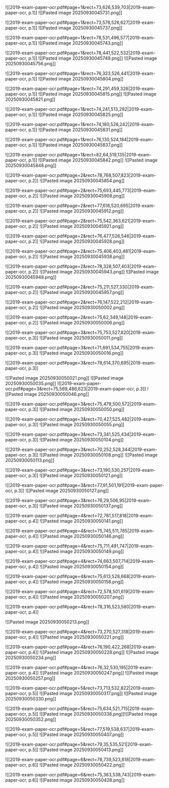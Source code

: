 ![[2019-exam-paper-ocr.pdf#page=1&rect=73,626,539,703|2019-exam-paper-ocr, p.1]]
![[Pasted image 20250930045731.png]]

![[2019-exam-paper-ocr.pdf#page=1&rect=73,576,526,627|2019-exam-paper-ocr, p.1]]
![[Pasted image 20250930045737.png]]

![[2019-exam-paper-ocr.pdf#page=1&rect=78,531,496,577|2019-exam-paper-ocr, p.1]]
![[Pasted image 20250930045743.png]]


![[2019-exam-paper-ocr.pdf#page=1&rect=78,441,522,532|2019-exam-paper-ocr, p.1]]
![[Pasted image 20250930045749.png]]
![[Pasted image 20250930045756.png]]

![[2019-exam-paper-ocr.pdf#page=1&rect=76,323,526,441|2019-exam-paper-ocr, p.1]]
![[Pasted image 20250930045804.png]]


![[2019-exam-paper-ocr.pdf#page=1&rect=74,291,459,326|2019-exam-paper-ocr, p.1]]
![[Pasted image 20250930045815.png]]
![[Pasted image 20250930045821.png]]

![[2019-exam-paper-ocr.pdf#page=1&rect=74,241,513,292|2019-exam-paper-ocr, p.1]]
![[Pasted image 20250930045825.png]]


![[2019-exam-paper-ocr.pdf#page=1&rect=74,180,526,242|2019-exam-paper-ocr, p.1]]
![[Pasted image 20250930045831.png]]


![[2019-exam-paper-ocr.pdf#page=1&rect=76,130,524,184|2019-exam-paper-ocr, p.1]]
![[Pasted image 20250930045837.png]]


![[2019-exam-paper-ocr.pdf#page=1&rect=82,64,519,135|2019-exam-paper-ocr, p.1]]
![[Pasted image 20250930045842.png]]
![[Pasted image 20250930045848.png]]

![[2019-exam-paper-ocr.pdf#page=2&rect=78,768,507,823|2019-exam-paper-ocr, p.2]]
![[Pasted image 20250930045854.png]]


![[2019-exam-paper-ocr.pdf#page=2&rect=75,693,445,773|2019-exam-paper-ocr, p.2]]
![[Pasted image 20250930045908.png]]


![[2019-exam-paper-ocr.pdf#page=2&rect=77,616,520,695|2019-exam-paper-ocr, p.2]]
![[Pasted image 20250930045912.png]]


![[2019-exam-paper-ocr.pdf#page=2&rect=75,542,363,621|2019-exam-paper-ocr, p.2]]
![[Pasted image 20250930045921.png]]


![[2019-exam-paper-ocr.pdf#page=2&rect=76,477,526,546|2019-exam-paper-ocr, p.2]]
![[Pasted image 20250930045928.png]]


![[2019-exam-paper-ocr.pdf#page=2&rect=75,406,403,481|2019-exam-paper-ocr, p.2]]
![[Pasted image 20250930045938.png]]


![[2019-exam-paper-ocr.pdf#page=2&rect=78,328,507,403|2019-exam-paper-ocr, p.2]]
![[Pasted image 20250930045943.png]]
![[Pasted image 20250930045948.png]]

![[2019-exam-paper-ocr.pdf#page=2&rect=75,211,527,330|2019-exam-paper-ocr, p.2]]
![[Pasted image 20250930045957.png]]


![[2019-exam-paper-ocr.pdf#page=2&rect=76,147,522,212|2019-exam-paper-ocr, p.2]]
![[Pasted image 20250930050002.png]]


![[2019-exam-paper-ocr.pdf#page=2&rect=75,62,349,148|2019-exam-paper-ocr, p.2]]
![[Pasted image 20250930050006.png]]


![[2019-exam-paper-ocr.pdf#page=3&rect=75,753,527,820|2019-exam-paper-ocr, p.3]]
![[Pasted image 20250930050011.png]]


![[2019-exam-paper-ocr.pdf#page=3&rect=71,691,534,755|2019-exam-paper-ocr, p.3]]
![[Pasted image 20250930050016.png]]


![[2019-exam-paper-ocr.pdf#page=3&rect=78,614,370,695|2019-exam-paper-ocr, p.3]]

![[Pasted image 20250930050021.png]]
![[Pasted image 20250930050035.png]]
![[2019-exam-paper-ocr.pdf#page=3&rect=75,569,486,623|2019-exam-paper-ocr, p.3]]
![[Pasted image 20250930050046.png]]


![[2019-exam-paper-ocr.pdf#page=3&rect=75,479,500,572|2019-exam-paper-ocr, p.3]]
![[Pasted image 20250930050050.png]]


![[2019-exam-paper-ocr.pdf#page=3&rect=70,427,525,482|2019-exam-paper-ocr, p.3]]
![[Pasted image 20250930050055.png]]


![[2019-exam-paper-ocr.pdf#page=3&rect=73,341,525,434|2019-exam-paper-ocr, p.3]]
![[Pasted image 20250930050104.png]]


![[2019-exam-paper-ocr.pdf#page=3&rect=70,252,528,344|2019-exam-paper-ocr, p.3]]
![[Pasted image 20250930050108.png]]
![[Pasted image 20250930050113.png]]

![[2019-exam-paper-ocr.pdf#page=3&rect=73,190,530,257|2019-exam-paper-ocr, p.3]]
![[Pasted image 20250930050121.png]]


![[2019-exam-paper-ocr.pdf#page=3&rect=77,91,501,191|2019-exam-paper-ocr, p.3]]
![[Pasted image 20250930050127.png]]


![[2019-exam-paper-ocr.pdf#page=3&rect=76,29,506,95|2019-exam-paper-ocr, p.3]]
![[Pasted image 20250930050137.png]]


![[2019-exam-paper-ocr.pdf#page=4&rect=72,781,517,818|2019-exam-paper-ocr, p.4]]
![[Pasted image 20250930050141.png]]


![[2019-exam-paper-ocr.pdf#page=4&rect=75,745,511,785|2019-exam-paper-ocr, p.4]]
![[Pasted image 20250930050146.png]]


![[2019-exam-paper-ocr.pdf#page=4&rect=75,711,491,747|2019-exam-paper-ocr, p.4]]
![[Pasted image 20250930050149.png]]


![[2019-exam-paper-ocr.pdf#page=4&rect=74,663,507,714|2019-exam-paper-ocr, p.4]]
![[Pasted image 20250930050154.png]]


![[2019-exam-paper-ocr.pdf#page=4&rect=75,613,528,668|2019-exam-paper-ocr, p.4]]
![[Pasted image 20250930050158.png]]


![[2019-exam-paper-ocr.pdf#page=4&rect=72,578,501,619|2019-exam-paper-ocr, p.4]]
![[Pasted image 20250930050207.png]]


![[2019-exam-paper-ocr.pdf#page=4&rect=78,316,523,580|2019-exam-paper-ocr, p.4]]

![[Pasted image 20250930050213.png]]

![[2019-exam-paper-ocr.pdf#page=4&rect=73,270,527,318|2019-exam-paper-ocr, p.4]]
![[Pasted image 20250930050221.png]]


![[2019-exam-paper-ocr.pdf#page=4&rect=76,190,422,268|2019-exam-paper-ocr, p.4]]
![[Pasted image 20250930050228.png]]
![[Pasted image 20250930050234.png]]

![[2019-exam-paper-ocr.pdf#page=4&rect=76,32,530,195|2019-exam-paper-ocr, p.4]]
![[Pasted image 20250930050247.png]]
![[Pasted image 20250930050257.png]]


![[2019-exam-paper-ocr.pdf#page=5&rect=73,713,532,822|2019-exam-paper-ocr, p.5]]
![[Pasted image 20250930050317.png]]
![[Pasted image 20250930050330.png]]

![[2019-exam-paper-ocr.pdf#page=5&rect=75,634,521,715|2019-exam-paper-ocr, p.5]]
![[Pasted image 20250930050338.png]]![[Pasted image 20250930050352.png]]


![[2019-exam-paper-ocr.pdf#page=5&rect=77,519,538,637|2019-exam-paper-ocr, p.5]]
![[Pasted image 20250930050407.png]]


![[2019-exam-paper-ocr.pdf#page=5&rect=79,35,535,521|2019-exam-paper-ocr, p.5]]
![[Pasted image 20250930050413.png]]

![[2019-exam-paper-ocr.pdf#page=6&rect=78,739,523,818|2019-exam-paper-ocr, p.6]]
![[Pasted image 20250930050422.png]]


![[2019-exam-paper-ocr.pdf#page=6&rect=75,363,538,743|2019-exam-paper-ocr, p.6]]
![[Pasted image 20250930050428.png]]



